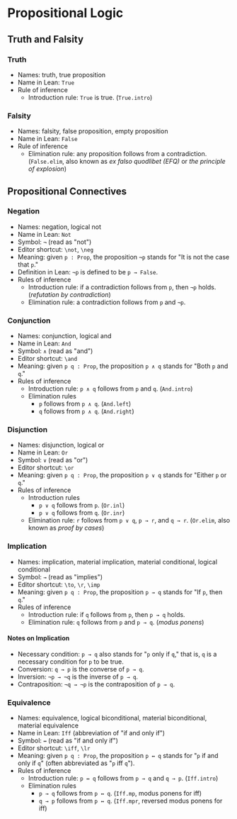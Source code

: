 # Propositional Logic

## Truth and Falsity

### Truth

* Names: truth, true proposition
* Name in Lean: `True`
* Rule of inference
  - Introduction rule: `True` is true. (`True.intro`)

### Falsity

* Names: falsity, false proposition, empty proposition
* Name in Lean: `False`
* Rule of inference
  - Elimination rule: any proposition follows from a contradiction.
    (`False.elim`, also known as *ex falso quodlibet (EFQ)* or *the principle of
    explosion*)

## Propositional Connectives

### Negation

* Names: negation, logical not
* Name in Lean: `Not`
* Symbol: `¬` (read as "not")
* Editor shortcut: `\not`, `\neg`
* Meaning: given `p : Prop`, the proposition `¬p` stands for "It is not the case
  that `p`."
* Definition in Lean: `¬p` is defined to be `p → False`.
* Rules of inference
  - Introduction rule: if a contradiction follows from `p`, then `¬p` holds.
    (*refutation by contradiction*)
  - Elimination rule: a contradiction follows from `p` and `¬p`.

### Conjunction

* Names: conjunction, logical and
* Name in Lean: `And`
* Symbol: `∧` (read as "and")
* Editor shortcut: `\and`
* Meaning: given `p q : Prop`, the proposition `p ∧ q` stands for "Both `p` and
  `q`."
* Rules of inference
  - Introduction rule: `p ∧ q` follows from `p` and `q`. (`And.intro`)
  - Elimination rules
    + `p` follows from `p ∧ q`. (`And.left`)
    + `q` follows from `p ∧ q`. (`And.right`)

### Disjunction

* Names: disjunction, logical or
* Name in Lean: `Or`
* Symbol: `∨` (read as "or")
* Editor shortcut: `\or`
* Meaning: given `p q : Prop`, the proposition `p ∨ q` stands for "Either `p` or
  `q`."
* Rules of inference
  - Introduction rules
    + `p ∨ q` follows from `p`. (`Or.inl`)
    + `p ∨ q` follows from `q`. (`Or.inr`)
  - Elimination rule: `r` follows from `p ∨ q`, `p → r`, and `q → r`.
    (`Or.elim`, also known as *proof by cases*)

### Implication

* Names: implication, material implication, material conditional, logical
  conditional
* Symbol: `→` (read as "implies")
* Editor shortcut: `\to`, `\r`, `\imp`
* Meaning: given `p q : Prop`, the proposition `p → q` stands for "If `p`, then
  `q`."
* Rules of inference
  - Introduction rule: if `q` follows from `p`, then `p → q` holds.
  - Elimination rule: `q` follows from `p` and `p → q`. (*modus ponens*)

#### Notes on Implication

* Necessary condition: `p → q` also stands for "`p` only if `q`," that is, `q`
  is a necessary condition for `p` to be true.
* Conversion: `q → p` is the converse of `p → q`.
* Inversion: `¬p → ¬q` is the inverse of `p → q`.
* Contraposition: `¬q → ¬p` is the contraposition of `p → q`.

### Equivalence

* Names: equivalence, logical biconditional, material biconditional, material
  equivalence
* Name in Lean: `Iff` (abbreviation of "if and only if")
* Symbol: `↔` (read as "if and only if")
* Editor shortcut: `\iff`, `\lr`
* Meaning: given `p q : Prop`, the proposition `p ↔ q` stands for "`p` if and
  only if `q`" (often abbreviated as "`p` iff `q`").
* Rules of inference
  - Introduction rule: `p ↔ q` follows from `p → q` and `q → p`. (`Iff.intro`)
  - Elimination rules
    + `p → q` follows from `p ↔ q`. (`Iff.mp`, modus ponens for iff)
    + `q → p` follows from `p ↔ q`. (`Iff.mpr`, reversed modus ponens for iff)
